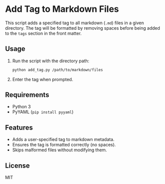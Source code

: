 # Add Tag to Markdown Files

This script adds a specified tag to all markdown (`.md`) files in a given directory. The tag will be formatted by removing spaces before being added to the `tags` section in the front matter.

## Usage

1. Run the script with the directory path:
   ```sh
   python add_tag.py /path/to/markdown/files
   ```
2. Enter the tag when prompted.

## Requirements
- Python 3
- PyYAML (`pip install pyyaml`)

## Features
- Adds a user-specified tag to markdown metadata.
- Ensures the tag is formatted correctly (no spaces).
- Skips malformed files without modifying them.

## License
MIT
